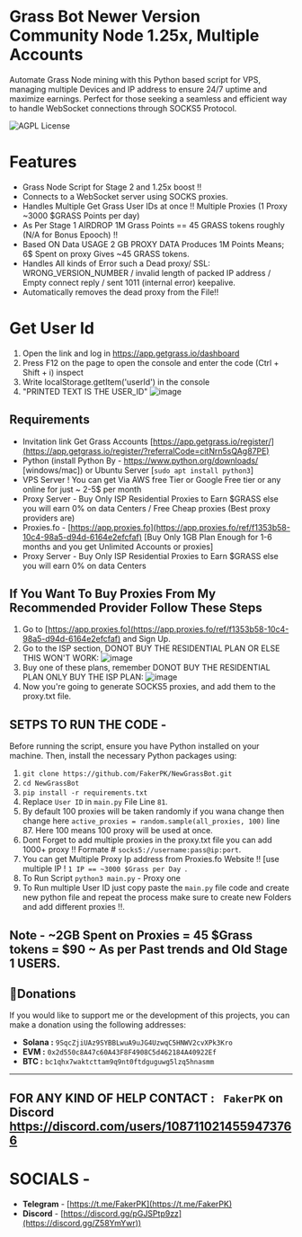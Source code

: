 # Grass Bot Newer Version Community Node 1.25x, Multiple Accounts
Automate Grass Node mining with this Python based script for VPS, managing multiple Devices and IP address to ensure 24/7 uptime and maximize earnings. Perfect for those seeking a seamless and efficient way to handle WebSocket connections through SOCKS5 Protocol.

![AGPL License](https://img.shields.io/badge/License-AGPL%20v3-blue.svg)


# Features
* Grass Node Script for Stage 2 and 1.25x boost !!
* Connects to a WebSocket server using SOCKS proxies.
* Handles Multiple Get Grass User IDs at once !! Multiple Proxies (1 Proxy ~3000 $GRASS Points per day)
* As Per Stage 1 AIRDROP 1M Grass Points == 45 GRASS tokens roughly (N/A for Bonus Epooch) !!
* Based ON Data USAGE 2 GB PROXY DATA Produces 1M Points Means; 6$ Spent on proxy Gives ~45 GRASS tokens.
* Handles All kinds of Error such a Dead proxy/ SSL: WRONG_VERSION_NUMBER / invalid length of packed IP address / Empty connect reply / sent 1011 (internal error) keepalive.
* Automatically removes the dead proxy from the File!!

# Get User Id

1. Open the link and log in https://app.getgrass.io/dashboard
2. Press F12 on the page to open the console and enter the code (Ctrl + Shift + i) inspect
3. Write localStorage.getItem('userId') in the console
4. "PRINTED TEXT IS THE USER_ID"
![image](https://github.com/user-attachments/assets/335fd8e1-050f-4064-ac3b-0c86e934d2c4)


## Requirements

- Invitation link Get Grass Accounts  [https://app.getgrass.io/register/](https://app.getgrass.io/register/?referralCode=citNrn5sQAg87PE)
- Python (install Python By - https://www.python.org/downloads/ [windows/mac]) or Ubuntu Server [`sudo apt install python3`]
- VPS Server ! You can get Via AWS free Tier or Google Free tier or any online for just ~ 2-5$ per month
- Proxy Server - Buy Only ISP Residential Proxies to Earn $GRASS else you will earn 0% on data Centers / Free Cheap proxies (Best proxy providers are)
- Proxies.fo -  [https://app.proxies.fo](https://app.proxies.fo/ref/f1353b58-10c4-98a5-d94d-6164e2efcfaf) [Buy Only 1GB Plan Enough for 1-6 months and you get Unlimited Accounts or proxies]
- Proxy Server - Buy Only ISP Residential Proxies to Earn $GRASS else you will earn 0% on data Centers

## If You Want To Buy Proxies From My Recommended Provider Follow These Steps
1. Go to [https://app.proxies.fo](https://app.proxies.fo/ref/f1353b58-10c4-98a5-d94d-6164e2efcfaf) and Sign Up.
2. Go to the ISP section, DONOT BUY THE RESIDENTIAL PLAN OR ELSE THIS WON'T WORK:
![image](https://github.com/user-attachments/assets/c81fc995-11f9-4448-9355-0065d4286cf2)
3. Buy one of these plans, remember DONOT BUY THE RESIDENTIAL PLAN ONLY BUY THE ISP PLAN:
![image](https://github.com/user-attachments/assets/bbd22e0a-22c7-42cf-8608-361d7310e0ae)
4. Now you're going to generate SOCKS5 proxies, and add them to the proxy.txt file.

## SETPS TO RUN THE CODE -

Before running the script, ensure you have Python installed on your machine. Then, install the necessary Python packages using:

1. ``` git clone https://github.com/FakerPK/NewGrassBot.git ```
2. ``` cd NewGrassBot ```
3. ``` pip install -r requirements.txt ```
4. Replace `User ID` in `main.py` File Line ```81```.
5. By default 100 proxies will be taken randomly if you wana change then change here `active_proxies = random.sample(all_proxies, 100)` line 87. Here 100 means 100 proxy will be used at once.
6. Dont Forget to add multiple proxies in the proxy.txt file you can add 1000+ proxy !! Formate # `socks5://username:pass@ip:port`.
7. You can get Multiple Proxy Ip address from Proxies.fo Website !! [use multiple IP ! `1 IP == ~3000 $Grass per Day `.
8. To Run Script `python3 main.py` - Proxy one
10. To Run multiple User ID just copy paste the `main.py` file code and create new python file and repeat the process make sure to create new Folders and add different proxies !!. 

**Note** - ~2GB Spent on Proxies = 45 $Grass tokens = $90 ~ As per Past trends and Old Stage 1 USERS.
---
##  **💸Donations**
If you would like to support me or the development of this projects, you can make a donation using the following addresses:
- **Solana :** ```9SqcZjiUAz9SYBBLwuA9uJG4UzwqC5HNWV2cvXPk3Kro```
- **EVM :** ```0x2d550c8A47c60A43F8F4908C5d462184A40922Ef```
- **BTC :** `bc1qhx7waktcttam9q9nt0ftdguguwg5lzq5hnasmm`
---

## FOR ANY KIND OF HELP CONTACT : ` FakerPK` on Discord  https://discord.com/users/1087110214559473766

# SOCIALS -

- **Telegram** - [https://t.me/FakerPK](https://t.me/FakerPK)
- **Discord** - [https://discord.gg/pGJSPtp9zz](https://discord.gg/Z58YmYwr))

